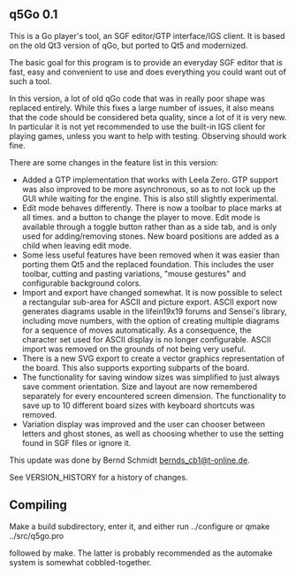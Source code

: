 ## q5Go 0.1

This is a Go player's tool, an SGF editor/GTP interface/IGS client.  It is
based on the old Qt3 version of qGo, but ported to Qt5 and modernized.

The basic goal for this program is to provide an everyday SGF editor that
is fast, easy and convenient to use and does everything you could want out
of such a tool.

In this version, a lot of old qGo code that was in really poor shape was
replaced entirely.  While this fixes a large number of issues, it also
means that the code should be considered beta quality, since a lot of it
is very new.  In particular it is not yet recommended to use the built-in
IGS client for playing games, unless you want to help with testing.
Observing should work fine.

There are some changes in the feature list in this version:
 * Added a GTP implementation that works with Leela Zero.  GTP support
   was also improved to be more asynchronous, so as to not lock up the GUI
   while waiting for the engine.
   This is also still slightly experimental.
 * Edit mode behaves differently.  There is now a toolbar to place
   marks at all times. and a button to change the player to move.
   Edit mode is available through a toggle button rather than as a side
   tab, and is only used for adding/removing stones.  New board positions
   are added as a child when leaving edit mode.
 * Some less useful features have been removed when it was easier than
   porting them Qt5 and the replaced foundation.  This includes the user
   toolbar, cutting and pasting variations, "mouse gestures" and
   configurable background colors.
 * Import and export have changed somewhat.  It is now possible to select
   a rectangular sub-area for ASCII and picture export.
   ASCII export now generates diagrams usable in the lifein19x19 forums
   and Sensei's library, including move numbers, with the option of creating
   multiple diagrams for a sequence of moves automatically.  As a
   consequence, the character set used for ASCII display is no longer
   configurable.  ASCII import was removed on the grounds of not
   being very useful.
 * There is a new SVG export to create a vector graphics representation of
   the board.  This also supports exporting subparts of the board.
 * The functionality for saving window sizes was simplified to just always
   save comment orientation.  Size and layout are now remembered separately
   for every encountered screen dimension.
   The functionality to save up to 10 different board sizes with
   keyboard shortcuts was removed.
 * Variation display was improved and the user can chooser between letters
   and ghost stones, as well as choosing whether to use the setting found
   in SGF files or ignore it.

This update was done by Bernd Schmidt <bernds_cb1@t-online.de>.

See VERSION_HISTORY for a history of changes.

## Compiling

Make a build subdirectory, enter it, and either run
  ../configure
or
  qmake ../src/q5go.pro

followed by make.  The latter is probably recommended as the automake system is somewhat
cobbled-together.